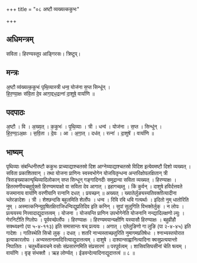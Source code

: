 +++
title = "०८ अष्टौ व्यख्यत्ककुभः"

+++
## अधिमन्त्रम्
सविता। हिरण्यस्तूप आङ्गिरसः। त्रिष्टुप्।

## मन्त्रः
अ॒ष्टौ व्य॑ख्यत्क॒कुभः॑ पृथि॒व्यास्त्री धन्व॒ योज॑ना स॒प्त सिन्धू॑न् ।  
हि॒र॒ण्या॒क्षः स॑वि॒ता दे॒व आगा॒द्दध॒द्रत्ना॑ दा॒शुषे॒ वार्या॑णि ॥

## पदपाठः
अ॒ष्टौ । वि । अ॒ख्य॒त् । क॒कुभः॑ । पृ॒थि॒व्याः । त्री । धन्व॑ । योज॑ना । स॒प्त । सिन्धू॑न् ।  
हि॒र॒ण्य॒ऽअ॒क्षः । स॒वि॒ता । दे॒वः । आ । अ॒गा॒त् । दध॑त् । रत्ना॑ । दा॒शुषे॑ । वार्या॑णि ॥

## भाष्यम्
पृथिव्याः संबन्धिनीरष्टौ ककुभः प्राच्याद्याश्चतस्रो दिश आग्नेय्याद्याश्चतस्रो विदिश इत्येवमष्टौ दिशो व्यख्यत् । सविता प्रकाशितवान् । तथा योजना प्राणिनः स्वस्वभोगेन योजयितृन्धन्व अन्तरिक्षोपलक्षितान् त्री त्रिसङ्ख्याकान्पृथिव्यादिलोकान् सप्त सिन्धून् गङ्गादिनदीः समुद्रान्वा सविता व्यख्यत् । हिरण्याक्षः । हितरमणीयचक्षुर्युक्तो हिरण्यमयाक्षो वा सविता देव आगात् । इहागच्छतु । किं कुर्वन् । दाशुषे हविर्दत्तवते यजमानाय वार्याणि वरणीयानि रत्नानि दधत् । प्रयच्छन् ॥ अख्यत् । ख्यातेर्लुङ्यस्यतिवक्तीत्यादीना च्लेरङादेशः । त्री । शेश्छन्दसि बहुलमिति शेर्लोपः । धन्व । रिवि रवि धवि गत्यर्थाः । इदितो नुम् धातोरिति नुम् । अस्मात्कनिन्युवृषितक्षिराजिधन्विद्युप्रतिदिव इति कनिन् । सुपां सुलुगिति विभक्तेर्लुक् । न लोपः । प्रत्ययस्य नित्त्वादाद्युदात्तत्वम् । योजना । योजयन्ति प्राणिन उपभोगेनेति योजनानि नन्द्यादिलक्षणो ल्युः । णेरनिटीति णिलोपः । पूर्ववच्छेर्लोपः । हिरण्याक्षः । हिरण्यमयान्यक्षीणि यस्यासौ हिरण्याक्षः । बहुव्रीहौ सक्थ्यक्ष्णो (पा ५-४-११३) इति समासान्तः षच् प्रत्ययः । अगात् । एतेलुङिणो गा लुङि (पा २-४-४५) इति गादेशः । गातिस्थेति सिचो लुक् । दधत् । शतरि नाभ्यस्ताच्छतुरिति नुमागमप्रतिषेधः । श्नाभ्यस्तयोरात इत्याकारलोपः । अभ्यस्तानामादिरित्याद्युदात्तत्वम् । दाशुषे । दाश्वान्साह्वानित्यादिना क्वसुप्रत्ययान्तो निपातितः । चतुर्थ्यॆकवचने वसोः संप्रसारणमिति संप्रसारणं ॥ परपूर्वत्वम् । शासिवसिघसीनां चेति षत्वम् । वार्याणि । वृङ् संभक्तौ । ऋह लोर्ण्यत् । ईडवन्देत्यादिनाद्युदात्तत्वं ॥ ८ ॥